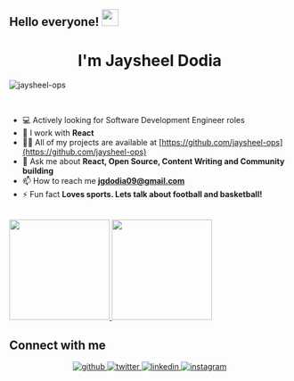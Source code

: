 ## Hello everyone! <img src="https://raw.githubusercontent.com/iampavangandhi/iampavangandhi/master/gifs/Hi.gif" height="30px" width="30px" ></h2>
<h1 align="center">I'm Jaysheel Dodia</h1>

<p align="left"> <img src="https://komarev.com/ghpvc/?username=jaysheel-ops" alt="jaysheel-ops" /> </p>
<br />

- 💻 Actively looking for Software Development Engineer roles
- 🌱 I work with **React**
- 👨‍💻 All of my projects are available at [https://github.com/jaysheel-ops](https://github.com/jaysheel-ops)
- 💬 Ask me about **React, Open Source, Content Writing and Community building**
- 📫 How to reach me **jgdodia09@gmail.com**
- ⚡ Fun fact **Loves sports. Lets talk about football and basketball!**

<br/>

<a href="https://github.com/jaysheel-ops">
  <img height="180em" src="https://github-readme-stats.vercel.app/api?username=jaysheel-ops&theme=buefy&show_icons=true" />
  <img height="180em" src="https://github-readme-stats.vercel.app/api/top-langs/?username=jaysheel-ops&theme=buefy&layout=compact" />
</a>

<br/>

## Connect with me  
<div align="center">
<a href="https://github.com/jaysheel-ops" target="_blank">
<img src=https://img.shields.io/badge/github-%2324292e.svg?&style=for-the-badge&logo=github&logoColor=white alt=github style="margin-bottom: 5px;" />
</a>
<a href="https://twitter.com/jaysheel0" target="_blank">
<img src=https://img.shields.io/badge/twitter-%2300acee.svg?&style=for-the-badge&logo=twitter&logoColor=white alt=twitter style="margin-bottom: 5px;" />
</a>
<a href="https://www.linkedin.com/in/jaysheel-dodia/" target="_blank">
<img src=https://img.shields.io/badge/linkedin-%231E77B5.svg?&style=for-the-badge&logo=linkedin&logoColor=white alt=linkedin style="margin-bottom: 5px;" />
</a>
<a href="https://www.instagram.com/__jay104/" target="_blank">
<img src=https://img.shields.io/badge/instagram-%23000000.svg?&style=for-the-badge&logo=instagram&logoColor=white alt=instagram style="margin-bottom: 5px;" />
</a>

</div>  
  
